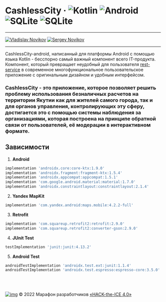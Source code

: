 # CashlessCity &middot; ![Kotlin](https://img.shields.io/badge/kotlin-%238B00FF.svg?style=for-the-badge&logo=kotlin&logoColor=white) ![Android](https://img.shields.io/badge/android-%235DE100.svg?style=for-the-badge&logo=android&logoColor=white) ![SQLite](https://img.shields.io/badge/sqlite-%233A75C4.svg?style=for-the-badge&logo=sqlite&logoColor=white) ![SQLite](https://img.shields.io/badge/yandex%20mapkit-%23FF0000.svg?style=for-the-badge)

<hr>

[![Vladislav Novikov](https://img.shields.io/github/followers/Tidinari?label=%D0%92%D0%BB%D0%B0%D0%B4%D0%B8%D1%81%D0%BB%D0%B0%D0%B2%20%D0%9D%D0%BE%D0%B2%D0%B8%D0%BA%D0%BE%D0%B2%20%7C%20Designer%2FDeveloper&style=social)](https://github.com/Tidinari)   [![Sergey Novikov](https://img.shields.io/github/followers/Isn0v?label=%D0%A1%D0%B5%D1%80%D0%B3%D0%B5%D0%B9%20%D0%9D%D0%BE%D0%B2%D0%B8%D0%BA%D0%BE%D0%B2%20%7C%20Manager&style=social)](https://github.com/Isn0v)

<hr>

CashlessCity-android, написанный для платформы Android с помощью языка Kotlin - бесспорно самый важный компонент всего IT-продукта. Компонент, который превращает неудобный для пользователя [rest-service](https://github.com/HustlITers/CashlessCity-rest-api) в современное многофункциональное пользовательское приложение с оригинальным дизайном и удобным интерфейсом.
### CashlessCity - это приложение, которое позволяет решить проблему использования безналичных расчетов на территории Якутии как для жителей самого города, так и для органов управления, контролирующих эту сферу, достигается это с помощью системы наблюдения за организациями, которая построена на принципе обратной связи от пользователей, её модерации в интерактивном формате.

## Зависимости
1. **Android**
```gradle
implementation 'androidx.core:core-ktx:1.9.0'
implementation 'androidx.fragment:fragment-ktx:1.5.4'
implementation 'androidx.appcompat:appcompat:1.5.1'
implementation 'com.google.android.material:material:1.7.0'
implementation 'androidx.constraintlayout:constraintlayout:2.1.4'
```

2. **Yandex MapKit**
```gradle
implementation 'com.yandex.android:maps.mobile:4.2.2-full'
```

3. **Retrofit**
```gradle
implementation 'com.squareup.retrofit2:retrofit:2.9.0'
implementation 'com.squareup.retrofit2:converter-gson:2.9.0'
```

4. **JUnit Test**
```gradle
testImplementation 'junit:junit:4.13.2'
```

5. **Android Test**
```gradle
androidTestImplementation 'androidx.test.ext:junit:1.1.4'
androidTestImplementation 'androidx.test.espresso:espresso-core:3.5.0'
```

<br>
<br>

[![img](https://static.tildacdn.com/tild3161-3361-4131-a662-636334383666/Group_1548.svg)](https://ityakutia.com/hack-the-ice)
© 2022 Марафон разработчиков [«HACK-the-ICE 4.0»](https://ityakutia.com/hack-the-ice)